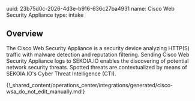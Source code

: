 uuid: 23b75d0c-2026-4d3e-b916-636c27ba4931
name: Cisco Web Security Appliance
type: intake

## Overview

The Cisco Web Security Appliance is a security device analyzing HTTP(S) traffic with malware detection and reputation filtering.
Sending Cisco Web Security Appliance logs to SEKOIA.IO enables the discovering of potential network security threats. Spotted threats are contextualized by means of  SEKOIA.IO's Cyber Threat Intelligence (CTI).
  
{!_shared_content/operations_center/integrations/generated/cisco-wsa_do_not_edit_manually.md!}
